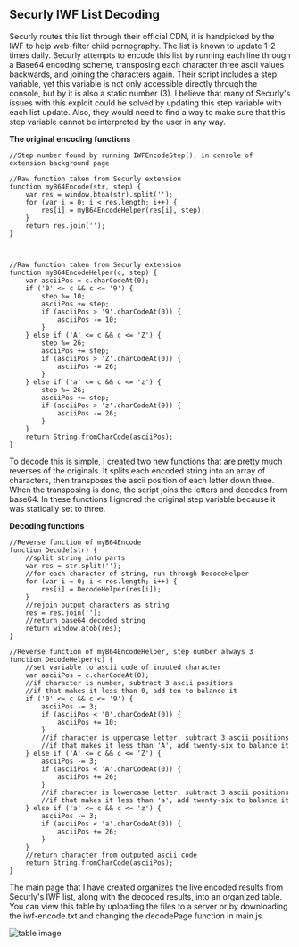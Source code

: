 Securly IWF List Decoding
-------------------------

Securly routes this list through their official CDN, it is handpicked by the IWF to help web-filter child pornography. The list is known to update 1-2 times daily. Securly attempts to encode this list by running each line through a Base64 encoding scheme, transposing each character three ascii values backwards, and joining the characters again. Their script includes a step variable, yet this variable is not only accessible directly through the console, but by it is also a static number (3). I believe that many of Securly's issues with this exploit could be solved by updating this step variable with each list update. Also, they would need to find a way to make sure that this step variable cannot be interpreted by the user in any way.

**The original encoding functions**

    //Step number found by running IWFEncodeStep(); in console of extension background page
    
    //Raw function taken from Securly extension
    function myB64Encode(str, step) {
    	var res = window.btoa(str).split('');
    	for (var i = 0; i < res.length; i++) {
    		res[i] = myB64EncodeHelper(res[i], step);
    	}
    	return res.join('');
    }
    
    
    
    //Raw function taken from Securly extension
    function myB64EncodeHelper(c, step) {
    	var asciiPos = c.charCodeAt(0);
    	if ('0' <= c && c <= '9') {
    		step %= 10;
    		asciiPos += step;
    		if (asciiPos > '9'.charCodeAt(0)) {
    			asciiPos -= 10;
    		}
    	} else if ('A' <= c && c <= 'Z') {
    		step %= 26;
    		asciiPos += step;
    		if (asciiPos > 'Z'.charCodeAt(0)) {
    			asciiPos -= 26;
    		}
    	} else if ('a' <= c && c <= 'z') {
    		step %= 26;
    		asciiPos += step;
    		if (asciiPos > 'z'.charCodeAt(0)) {
    			asciiPos -= 26;
    		}
    	}
    	return String.fromCharCode(asciiPos);
    }



To decode this is simple, I created two new functions that are pretty much reverses of the originals. It splits each encoded string into an array of characters, then transposes the ascii position of each letter down three. When the transposing is done, the script joins the letters and decodes from base64. In these functions I ignored the original step variable because it was statically set to three.

**Decoding functions**

    //Reverse function of myB64Encode
    function Decode(str) {
    	//split string into parts
    	var res = str.split('');
    	//for each character of string, run through DecodeHelper
    	for (var i = 0; i < res.length; i++) {
    		res[i] = DecodeHelper(res[i]);
    	}
    	//rejoin output characters as string
    	res = res.join('');
    	//return base64 decoded string
    	return window.atob(res);
    }
    
    //Reverse function of myB64EncodeHelper, step number always 3
    function DecodeHelper(c) {
    	//set variable to ascii code of inputed character
    	var asciiPos = c.charCodeAt(0);
    	//if character is number, subtract 3 ascii positions
    	//if that makes it less than 0, add ten to balance it
    	if ('0' <= c && c <= '9') {
    		asciiPos -= 3;
    		if (asciiPos < '0'.charCodeAt(0)) {
    			asciiPos += 10;
    		}
    		//if character is uppercase letter, subtract 3 ascii positions
    		//if that makes it less than 'A', add twenty-six to balance it
    	} else if ('A' <= c && c <= 'Z') {
    		asciiPos -= 3;
    		if (asciiPos < 'A'.charCodeAt(0)) {
    			asciiPos += 26;
    		}
    		//if character is lowercase letter, subtract 3 ascii positions
    		//if that makes it less than 'a', add twenty-six to balance it
    	} else if ('a' <= c && c <= 'z') {
    		asciiPos -= 3;
    		if (asciiPos < 'a'.charCodeAt(0)) {
    			asciiPos += 26;
    		}
    	}
    	//return character from outputed ascii code
    	return String.fromCharCode(asciiPos);
    }

The main page that I have created organizes the live encoded results from Securly's IWF list, along with the decoded results, into an organized table. You can view this table by uploading the files to a server or by downloading the iwf-encode.txt and changing the decodePage function in main.js.

![table image](http://i.imgur.com/cbyaZKw.png)
